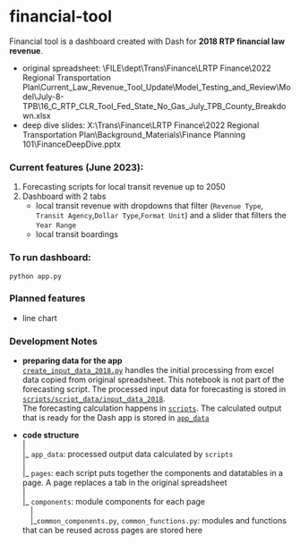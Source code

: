 # financial-tool

Financial tool is a dashboard created with Dash for **2018 RTP financial law revenue**.
- original spreadsheet: \\FILE\dept\Trans\Finance\LRTP Finance\2022 Regional Transportation Plan\Current_Law_Revenue_Tool_Update\Model_Testing_and_Review\Model\July-8-TPB\16_C_RTP_CLR_Tool_Fed_State_No_Gas_July_TPB_County_Breakdown.xlsx
- deep dive slides: X:\Trans\Finance\LRTP Finance\2022 Regional Transportation Plan\Background_Materials\Finance Planning 101\FinanceDeepDive.pptx

### Current features (June 2023):

1. Forecasting scripts for local transit revenue up to 2050
2. Dashboard with 2 tabs 
   - local transit revenue with dropdowns that filter 
(`Revenue Type`, `Transit Agency`,`Dollar Type`,`Format Unit`) and a slider that filters the `Year Range`
   - local transit boardings

### To run dashboard: 

```
python app.py
```


### Planned features

- line chart

### Development Notes

- **preparing data for the app**\
[`create_input_data_2018.py`](https://github.com/psrc/financial-tool/blob/main/scripts/archive_scripts/excel_raw_data_process.ipynb) handles the initial processing from excel data copied from original spreadsheet. 
This notebook is not part of the forecasting script. The processed input data for forecasting is stored in [`scripts/script_data/input_data_2018`](https://github.com/psrc/financial-tool/tree/main/scripts/script_data/input_data_2018). <br> 
The forecasting calculation happens in [`scripts`](https://github.com/psrc/financial-tool/tree/main/scripts). 
The calculated output that is ready for the Dash app is stored in [`app_data`](https://github.com/psrc/financial-tool/tree/main/app_data)

- **code structure**\
   | <br>
   |_ `app_data`: processed output data calculated by `scripts` <br>
   | <br>
   |_ `pages`: each script puts together the components and datatables in a page. A page replaces a tab in the original spreadsheet <br>
   | <br>
   |_ `components`: module components for each page <br>
   &emsp;|<br>
   &emsp;|_`common_components.py`, `common_functions.py`: modules and functions that can be reused across pages are stored here
